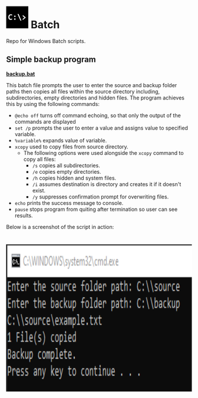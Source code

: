 <h1>
  <img src="https://github.com/joshfarias/Batch/blob/main/images/cmd.png" alt="cmd" height="60">
  Batch
</h1>
Repo for Windows Batch scripts.

## Simple backup program
**[backup.bat](https://github.com/joshfarias/Batch/blob/main/src/backup.bat)**

This batch file prompts the user to enter the source and backup folder paths then copies all files within the source directory including, subdirectories, empty directories and hidden files. The program achieves this by using the following commands:

- `@echo off` turns off command echoing, so that only the output of the commands are displayed
- `set /p` prompts the user to enter a value and assigns value to specified variable.
- `%variable%` expands value of variable.
- `xcopy` used to copy files from source directory.
  - The following options were used alongside the `xcopy` command to copy all files:
    - `/s` copies all subdirectories.
    - `/e` copies empty directories.
    - `/h` copies hidden and system files.
    - `/i` assumes destination is directory and creates it if it doesn't exist.
    - `/y` suppresses confirmation prompt for overwriting files.
- `echo` prints the success message to console.
- `pause` stops program from quiting after termination so user can see results.

Below is a screenshot of the script in action:

<h1>
<img src="https://github.com/joshfarias/Batch/blob/main/images/backup.png" alt="backup" height="400">
</h1>

